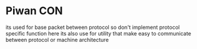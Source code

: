 # Piwan CON

its used for base packet between protocol so don't implement protocol specific function here
its also use for utility that make easy to communicate between protocol or machine architecture